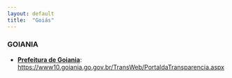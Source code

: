 ```yaml
---
layout: default
title:  "Goiás"
---
```


### GOIANIA

-   **[Prefeitura de Goiania](https://www10.goiania.go.gov.br/TransWeb/PortaldaTransparencia.aspx)**: https://www10.goiania.go.gov.br/TransWeb/PortaldaTransparencia.aspx
